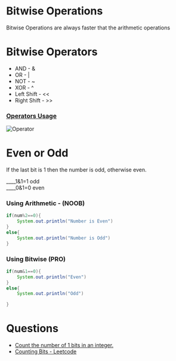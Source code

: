 # Bitwise Operations

Bitwise Operations are always faster that the arithmetic operations

# Bitwise Operators

- AND - &
- OR  - |
- NOT - ~
- XOR - ^
- Left Shift  - <<
- Right Shift - >>

### [Operators Usage](./operator.java)

![Operator](https://media.geeksforgeeks.org/wp-content/uploads/20220922145839/BItwiseoperatortruthtable-300x197.png)

# Even or Odd

If the last bit is 1 then the number is odd, otherwise even.

____1&1=1 odd \
____0&1=0 even

### Using Arithmetic - (NOOB)

```java
if(num%2==0){
    System.out.println("Number is Even")
}
else{
    System.out.println("Number is Odd")
}
```

### Using Bitwise (PRO)

```java
if(num&1==0){
    System.out.println("Even")
}
else{
    System.out.println("Odd")

}
```


# Questions

- [Count the number of 1 bits in an integer.](./countOnBit.java)
- [Counting Bits - Leetcode](https://leetcode.com/problems/counting-bits/)